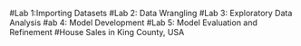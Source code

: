 #Lab 1:Importing Datasets
#Lab 2: Data Wrangling
#Lab 3: Exploratory Data Analysis
#ab 4: Model Development
#Lab 5: Model Evaluation and Refinement
#House Sales in King County, USA
